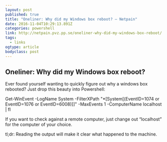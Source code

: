```yaml
---
layout: post
published: true
title: "Oneliner: Why did my Windows box reboot? – Netpain"
date: 2016-11-04T10:29:13.891Z
categories: powershell  
link: http://netpain.pvz.pp.se/oneliner-why-did-my-windows-box-reboot/
tags:
  - links
ogtype: article
bodyclass: post
---
```


## Oneliner: Why did my Windows box reboot?

Ever found yourself wanting to quickly figure out why a windows box rebooted? Just drop this beauty into Powershell:

Get-WinEvent -LogName System -FilterXPath "*[System[(EventID=1074 or EventID=1076 or EventID=6008)]]" -MaxEvents 1 -ComputerName localhost | fl

If you want to check against a remote computer, just change out “localhost” for the computer of your choice.

tl;dr: Reading the output will make it clear what happened to the machine.
